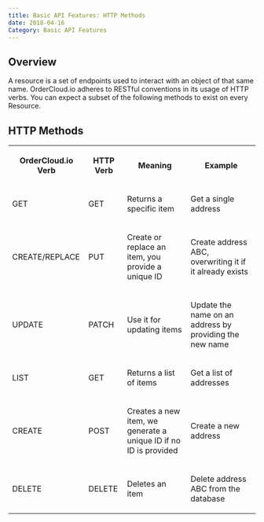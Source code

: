 ```yaml
---
title: Basic API Features: HTTP Methods
date: 2018-04-16
Category: Basic API Features
---
```



## Overview

A resource is a set of endpoints used to interact with an object of that same
name. OrderCloud.io adheres to RESTful conventions in its usage of HTTP verbs.
You can expect a subset of the following methods to exist on every Resource.

##  HTTP Methods

  
<table>  
<tr>  
<th>

OrderCloud.io Verb

</th>  
<th>

HTTP Verb

</th>  
<th>

Meaning

</th>  
<th>

Example

</th> </tr>  
<tr>  
<td>

GET

</td>  
<td>

GET

</td>  
<td>

Returns a specific item

</td>  
<td>

Get a single address

</td> </tr>  
<tr>  
<td>

CREATE/REPLACE

</td>  
<td>

PUT

</td>  
<td>

Create or replace an item, you provide a unique ID

</td>  
<td>

Create address ABC, overwriting it if it already exists

</td> </tr>  
<tr>  
<td>

UPDATE

</td>  
<td>

PATCH

</td>  
<td>

Use it for updating items

</td>  
<td>

Update the name on an address by providing the new name

</td> </tr>  
<tr>  
<td>

LIST

</td>  
<td>

GET

</td>  
<td>

Returns a list of items

</td>  
<td>

Get a list of addresses

</td> </tr>  
<tr>  
<td>

CREATE

</td>  
<td>

POST

</td>  
<td>

Creates a new item, we generate a unique ID if no ID is provided

</td>  
<td>

Create a new address

</td> </tr>  
<tr>  
<td>

DELETE

</td>  
<td>

DELETE

</td>  
<td>

Deletes an item

</td>  
<td>

Delete address ABC from the database

</td> </tr> </table>



